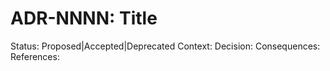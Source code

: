 # ADR-NNNN: Title
Status: Proposed|Accepted|Deprecated
Context:
Decision:
Consequences:
References:
